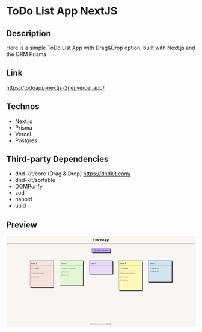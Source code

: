 # ToDo List App NextJS

## Description

Here is a simple ToDo List App with Drag&Drop option, built with Next.js and the ORM Prisma.

## Link

https://todoapp-nextjs-2nej.vercel.app/

## Technos

- Next.js
- Prisma
- Vercel
- Postgres

## Third-party Dependencies 

- dnd-kit/core (Drag & Drop) https://dndkit.com/
- dnd-kit/sortable
- DOMPurify
- zod
- nanoid
- uuid

## Preview

![TODO App NextJS](/docs/home.png)
